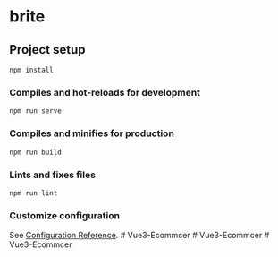 # brite

## Project setup
```
npm install
```

### Compiles and hot-reloads for development
```
npm run serve
```

### Compiles and minifies for production
```
npm run build
```

### Lints and fixes files
```
npm run lint
```

### Customize configuration
See [Configuration Reference](https://cli.vuejs.org/config/).
#   V u e 3 - E c o m m c e r  
 #   V u e 3 - E c o m m c e r  
 #   V u e 3 - E c o m m c e r  
 